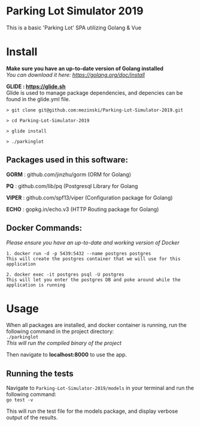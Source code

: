 # Parking Lot Simulator 2019

This is a basic 'Parking Lot' SPA utilizing Golang &amp; Vue

# Install

<strong>Make sure you have an up-to-date version of Golang installed</strong><br>
<em>You can download it here: https://golang.org/doc/install</em>

<strong>GLIDE : https://glide.sh </strong></br>
Glide is used to manage package dependencies, and depencies can be found in the glide.yml file.

`> git clone git@github.com:mezinski/Parking-Lot-Simulator-2019.git`

`> cd Parking-Lot-Simulator-2019`

`> glide install`

`> ./parkinglot`

## Packages used in this software:
<strong>GORM</strong>  : github.com/jinzhu/gorm (ORM for Golang)

<strong>PQ</strong>    : github.com/lib/pq (Postgresql Library for Golang

<strong>VIPER</strong> : github.com/spf13/viper (Configuration package for Golang)

<strong>ECHO</strong>  : gopkg.in/echo.v3 (HTTP Routing package for Golang)

## Docker Commands:

<em>Please ensure you have an up-to-date and working version of Docker</em>
```
1. docker run -d -p 5439:5432 --name postgres postgres
This will create the postgres container that we will use for this application

2. docker exec -it postgres psql -U postgres
This will let you enter the postgres DB and poke around while the application is running
```

# Usage

When all packages are installed, and docker container is running, run the following command in the project directory:<br>
`./parkinglot`<br>
<i>This will run the compiled binary of the project</i>

Then navigate to <strong>localhost:8000</strong> to use the app.

## Running the tests

Navigate to `Parking-Lot-Simulator-2019/models` in your terminal and run the following command:<br>
`go test -v`

This will run the test file for the models package, and display verbose output of the results.
